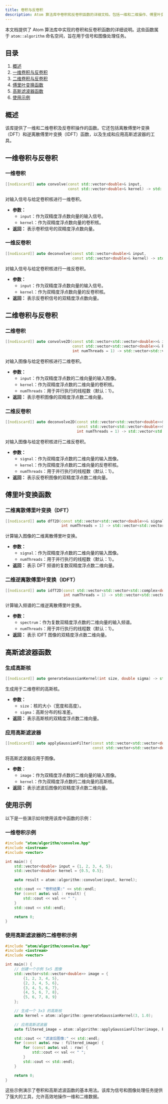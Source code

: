 ```yaml
---
title: 卷积与反卷积
description: Atom 算法库中卷积和反卷积函数的详细文档，包括一维和二维操作、傅里叶变换、高斯滤波器及使用示例
---
```


本文档提供了 Atom 算法库中实现的卷积和反卷积函数的详细说明。这些函数属于 `atom::algorithm` 命名空间，旨在用于信号和图像处理任务。

## 目录

1. [概述](#概述)
2. [一维卷积与反卷积](#一维卷积与反卷积)
3. [二维卷积与反卷积](#二维卷积与反卷积)
4. [傅里叶变换函数](#傅里叶变换函数)
5. [高斯滤波器函数](#高斯滤波器函数)
6. [使用示例](#使用示例)

## 概述

该库提供了一维和二维卷积及反卷积操作的函数。它还包括离散傅里叶变换（DFT）和逆离散傅里叶变换（IDFT）函数，以及生成和应用高斯滤波器的工具。

## 一维卷积与反卷积

### 一维卷积

```cpp
[[nodiscard]] auto convolve(const std::vector<double>& input,
                            const std::vector<double>& kernel) -> std::vector<double>;
```

对输入信号与给定卷积核进行一维卷积。

- **参数：**
  - `input`：作为双精度浮点数向量的输入信号。
  - `kernel`：作为双精度浮点数向量的卷积核。
- **返回：** 表示卷积信号的双精度浮点数向量。

### 一维反卷积

```cpp
[[nodiscard]] auto deconvolve(const std::vector<double>& input,
                              const std::vector<double>& kernel) -> std::vector<double>;
```

对输入信号与给定卷积核进行一维反卷积。

- **参数：**
  - `input`：作为双精度浮点数向量的输入信号。
  - `kernel`：作为双精度浮点数向量的反卷积核。
- **返回：** 表示反卷积信号的双精度浮点数向量。

## 二维卷积与反卷积

### 二维卷积

```cpp
[[nodiscard]] auto convolve2D(const std::vector<std::vector<double>>& input,
                              const std::vector<std::vector<double>>& kernel,
                              int numThreads = 1) -> std::vector<std::vector<double>>;
```

对输入图像与给定卷积核进行二维卷积。

- **参数：**
  - `input`：作为双精度浮点数的二维向量的输入图像。
  - `kernel`：作为双精度浮点数的二维向量的卷积核。
  - `numThreads`：用于并行执行的线程数（默认：1）。
- **返回：** 表示卷积图像的双精度浮点数二维向量。

### 二维反卷积

```cpp
[[nodiscard]] auto deconvolve2D(const std::vector<std::vector<double>>& signal,
                                const std::vector<std::vector<double>>& kernel,
                                int numThreads = 1) -> std::vector<std::vector<double>>;
```

对输入图像与给定卷积核进行二维反卷积。

- **参数：**
  - `signal`：作为双精度浮点数的二维向量的输入图像。
  - `kernel`：作为双精度浮点数的二维向量的反卷积核。
  - `numThreads`：用于并行执行的线程数（默认：1）。
- **返回：** 表示反卷积图像的双精度浮点数二维向量。

## 傅里叶变换函数

### 二维离散傅里叶变换（DFT）

```cpp
[[nodiscard]] auto dfT2D(const std::vector<std::vector<double>>& signal,
                         int numThreads = 1) -> std::vector<std::vector<std::complex<double>>>;
```

计算输入图像的二维离散傅里叶变换。

- **参数：**
  - `signal`：作为双精度浮点数的二维向量的输入图像。
  - `numThreads`：用于并行执行的线程数（默认：1）。
- **返回：** 表示 DFT 频谱的复数双精度浮点数二维向量。

### 二维逆离散傅里叶变换（IDFT）

```cpp
[[nodiscard]] auto idfT2D(const std::vector<std::vector<std::complex<double>>>& spectrum,
                          int numThreads = 1) -> std::vector<std::vector<double>>;
```

计算输入频谱的二维逆离散傅里叶变换。

- **参数：**
  - `spectrum`：作为复数双精度浮点数的二维向量的输入频谱。
  - `numThreads`：用于并行执行的线程数（默认：1）。
- **返回：** 表示 IDFT 图像的双精度浮点数二维向量。

## 高斯滤波器函数

### 生成高斯核

```cpp
[[nodiscard]] auto generateGaussianKernel(int size, double sigma) -> std::vector<std::vector<double>>;
```

生成用于二维卷积的高斯核。

- **参数：**
  - `size`：核的大小（宽度和高度）。
  - `sigma`：高斯分布的标准差。
- **返回：** 表示高斯核的双精度浮点数二维向量。

### 应用高斯滤波器

```cpp
[[nodiscard]] auto applyGaussianFilter(const std::vector<std::vector<double>>& image,
                                       const std::vector<std::vector<double>>& kernel) -> std::vector<std::vector<double>>;
```

将高斯滤波器应用于图像。

- **参数：**
  - `image`：作为双精度浮点数的二维向量的输入图像。
  - `kernel`：作为双精度浮点数的二维向量的高斯核。
- **返回：** 表示滤波后图像的双精度浮点数二维向量。

## 使用示例

以下是一些演示如何使用该库中函数的示例：

### 一维卷积示例

```cpp
#include "atom/algorithm/convolve.hpp"
#include <iostream>
#include <vector>

int main() {
    std::vector<double> input = {1, 2, 3, 4, 5};
    std::vector<double> kernel = {0.5, 0.5};

    auto result = atom::algorithm::convolve(input, kernel);

    std::cout << "卷积结果:" << std::endl;
    for (const auto& val : result) {
        std::cout << val << " ";
    }
    std::cout << std::endl;

    return 0;
}
```

### 使用高斯滤波器的二维卷积示例

```cpp
#include "atom/algorithm/convolve.hpp"
#include <iostream>
#include <vector>

int main() {
    // 创建一个示例 5x5 图像
    std::vector<std::vector<double>> image = {
        {1, 2, 3, 4, 5},
        {2, 3, 4, 5, 6},
        {3, 4, 5, 6, 7},
        {4, 5, 6, 7, 8},
        {5, 6, 7, 8, 9}
    };

    // 生成一个 3x3 的高斯核
    auto kernel = atom::algorithm::generateGaussianKernel(3, 1.0);

    // 应用高斯滤波器
    auto filtered_image = atom::algorithm::applyGaussianFilter(image, kernel);

    std::cout << "滤波后图像:" << std::endl;
    for (const auto& row : filtered_image) {
        for (const auto& val : row) {
            std::cout << val << " ";
        }
        std::cout << std::endl;
    }

    return 0;
}
```

这些示例演示了卷积和高斯滤波函数的基本用法。该库为信号和图像处理任务提供了强大的工具，允许高效地操作一维和二维数据。
